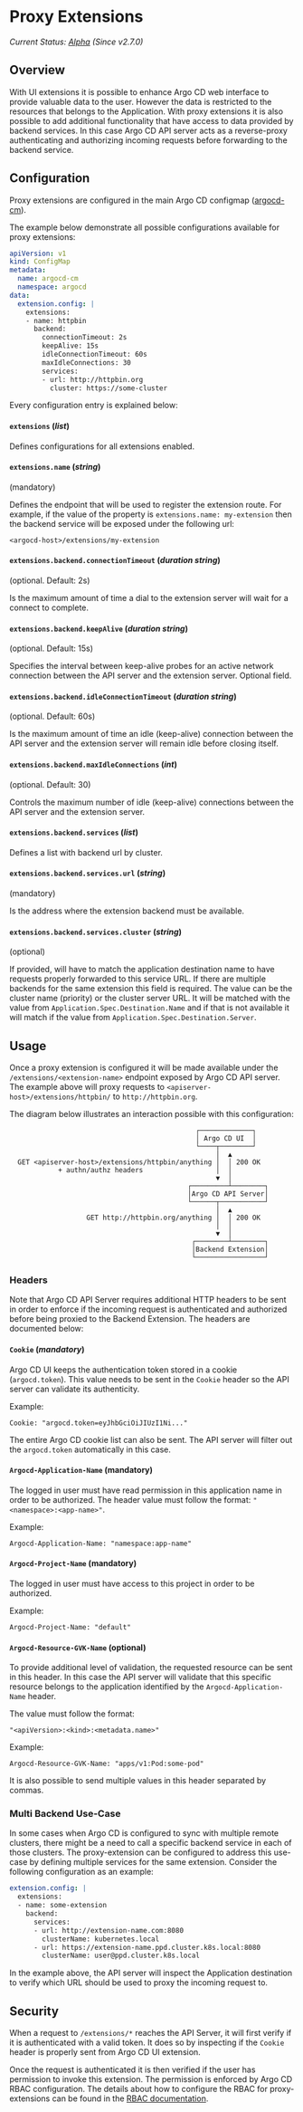 # Proxy Extensions
*Current Status: [Alpha][1] (Since v2.7.0)*

## Overview

With UI extensions it is possible to enhance Argo CD web interface to
provide valuable data to the user. However the data is restricted to
the resources that belongs to the Application. With proxy extensions
it is also possible to add additional functionality that have access
to data provided by backend services. In this case Argo CD API server
acts as a reverse-proxy authenticating and authorizing incoming
requests before forwarding to the backend service.

## Configuration

Proxy extensions are configured in the main Argo CD configmap
([argocd-cm][2]).

The example below demonstrate all possible configurations available
for proxy extensions:

```yaml
apiVersion: v1
kind: ConfigMap
metadata:
  name: argocd-cm
  namespace: argocd
data:
  extension.config: |
    extensions:
    - name: httpbin
      backend:
        connectionTimeout: 2s
        keepAlive: 15s
        idleConnectionTimeout: 60s
        maxIdleConnections: 30
        services:
        - url: http://httpbin.org
          cluster: https://some-cluster
```

Every configuration entry is explained below:

#### `extensions` (*list*)

Defines configurations for all extensions enabled.

#### `extensions.name` (*string*)
(mandatory)

Defines the endpoint that will be used to register the extension
route. For example, if the value of the property is `extensions.name:
my-extension` then the backend service will be exposed under the
following url:

    <argocd-host>/extensions/my-extension

#### `extensions.backend.connectionTimeout` (*duration string*)
(optional. Default: 2s)

Is the maximum amount of time a dial to the extension server will wait
for a connect to complete. 

#### `extensions.backend.keepAlive` (*duration string*)
(optional. Default: 15s)

Specifies the interval between keep-alive probes for an active network
connection between the API server and the extension server. Optional
field.

#### `extensions.backend.idleConnectionTimeout` (*duration string*)
(optional. Default: 60s)

Is the maximum amount of time an idle (keep-alive) connection between
the API server and the extension server will remain idle before
closing itself.

#### `extensions.backend.maxIdleConnections` (*int*)
(optional. Default: 30)

Controls the maximum number of idle (keep-alive) connections between
the API server and the extension server.

#### `extensions.backend.services` (*list*)

Defines a list with backend url by cluster.

#### `extensions.backend.services.url` (*string*)
(mandatory)

Is the address where the extension backend must be available.

#### `extensions.backend.services.cluster` (*string*)
(optional)

If provided, will have to match the application destination name to
have requests properly forwarded to this service URL. If there are
multiple backends for the same extension this field is required. The
value can be the cluster name (priority) or the cluster server URL. It
will be matched with the value from
`Application.Spec.Destination.Name` and if that is not available it
will match if the value from `Application.Spec.Destination.Server`.

## Usage

Once a proxy extension is configured it will be made available under
the `/extensions/<extension-name>` endpoint exposed by Argo CD API
server. The example above will proxy requests to
`<apiserver-host>/extensions/httpbin/` to `http://httpbin.org`.

The diagram below illustrates an interaction possible with this
configuration:

```
                                              ┌─────────────┐
                                              │ Argo CD UI  │
                                              └────┬────────┘
                                                   │  ▲
  GET <apiserver-host>/extensions/httpbin/anything │  │ 200 OK
            + authn/authz headers                  │  │
                                                   ▼  │
                                            ┌─────────┴────────┐
                                            │Argo CD API Server│
                                            └──────┬───────────┘
                                                   │  ▲
                   GET http://httpbin.org/anything │  │ 200 OK
                                                   │  │
                                                   ▼  │
                                             ┌────────┴────────┐
                                             │Backend Extension│
                                             └─────────────────┘
```

### Headers

Note that Argo CD API Server requires additional HTTP headers to be
sent in order to enforce if the incoming request is authenticated and
authorized before being proxied to the Backend Extension. The headers
are documented below:

#### `Cookie` (*mandatory*)

Argo CD UI keeps the authentication token stored in a cookie
(`argocd.token`). This value needs to be sent in the `Cookie` header
so the API server can validate its authenticity.

Example: 

    Cookie: "argocd.token=eyJhbGciOiJIUzI1Ni..."

The entire Argo CD cookie list can also be sent. The API server will
filter out the `argocd.token` automatically in this case.

#### `Argocd-Application-Name` (mandatory)

The logged in user must have read permission in this application name
in order to be authorized. The header value must follow the format:
`"<namespace>:<app-name>"`.

Example:

    Argocd-Application-Name: "namespace:app-name"

#### `Argocd-Project-Name` (mandatory)

The logged in user must have access to this project in order to be
authorized.

Example:

    Argocd-Project-Name: "default"

#### `Argocd-Resource-GVK-Name` (optional)

To provide additional level of validation, the requested resource can
be sent in this header. In this case the API server will validate that
this specific resource belongs to the application identified by the
`Argocd-Application-Name` header.

The value must follow the format:

    "<apiVersion>:<kind>:<metadata.name>"

Example:

    Argocd-Resource-GVK-Name: "apps/v1:Pod:some-pod"

It is also possible to send multiple values in this header separated
by commas.

### Multi Backend Use-Case

In some cases when Argo CD is configured to sync with multiple remote
clusters, there might be a need to call a specific backend service in
each of those clusters. The proxy-extension can be configured to
address this use-case by defining multiple services for the same
extension. Consider the following configuration as an example:

```yaml
extension.config: |
  extensions:
  - name: some-extension
    backend:
      services:
      - url: http://extension-name.com:8080
        clusterName: kubernetes.local
      - url: https://extension-name.ppd.cluster.k8s.local:8080
        clusterName: user@ppd.cluster.k8s.local
```

In the example above, the API server will inspect the Application
destination to verify which URL should be used to proxy the incoming
request to.

## Security

When a request to `/extensions/*` reaches the API Server, it will
first verify if it is authenticated with a valid token. It does so by
inspecting if the `Cookie` header is properly sent from Argo CD UI
extension.

Once the request is authenticated it is then verified if the
user has permission to invoke this extension. The permission is
enforced by Argo CD RBAC configuration. The details about how to
configure the RBAC for proxy-extensions can be found in the [RBAC
documentation][3].

[1]: https://github.com/argoproj/argoproj/blob/master/community/feature-status.md
[2]: https://argo-cd.readthedocs.io/en/stable/operator-manual/argocd-cm.yaml
[3]: ../../operator-manual/rbac.md#the-extensions-resource
